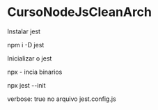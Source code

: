 # CursoNodeJsCleanArch

Instalar jest

npm i -D jest

Inicializar o jest

npx - incia binarios

npx jest --init


 verbose: true no arquivo jest.config.js

